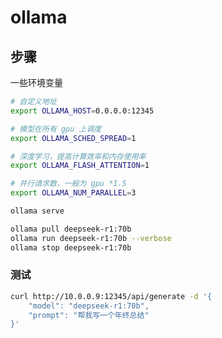 # ollama

## 步骤

一些环境变量

```sh
# 自定义地址
export OLLAMA_HOST=0.0.0.0:12345

# 模型在所有 gpu 上调度
export OLLAMA_SCHED_SPREAD=1

# 深度学习，提高计算效率和内存使用率
export OLLAMA_FLASH_ATTENTION=1

# 并行请求数，一般为 gpu *1.5
export OLLAMA_NUM_PARALLEL=3
```

```sh
ollama serve
```

```sh
ollama pull deepseek-r1:70b
ollama run deepseek-r1:70b --verbose
ollama stop deepseek-r1:70b
```

### 测试

```sh
curl http://10.0.0.9:12345/api/generate -d '{
    "model": "deepseek-r1:70b",
    "prompt": "帮我写一个年终总结"
}'
```
